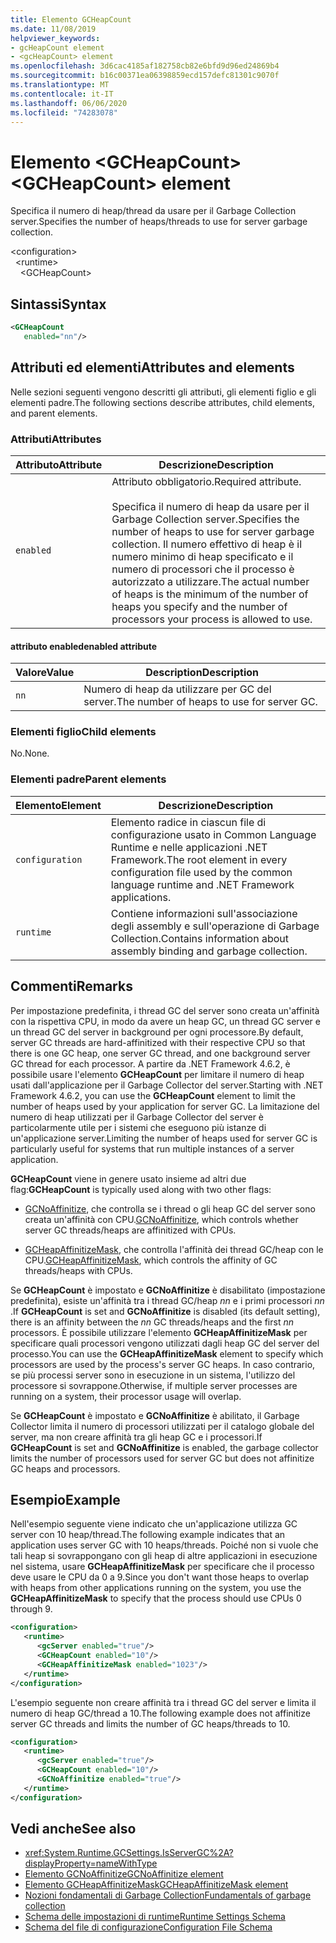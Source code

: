 ```yaml
---
title: Elemento GCHeapCount
ms.date: 11/08/2019
helpviewer_keywords:
- gcHeapCount element
- <gcHeapCount> element
ms.openlocfilehash: 3d6cac4185af182758cb82e6bfd9d96ed24869b4
ms.sourcegitcommit: b16c00371ea06398859ecd157defc81301c9070f
ms.translationtype: MT
ms.contentlocale: it-IT
ms.lasthandoff: 06/06/2020
ms.locfileid: "74283078"
---
```

# <a name="gcheapcount-element"></a><span data-ttu-id="189b2-102">Elemento \<GCHeapCount></span><span class="sxs-lookup"><span data-stu-id="189b2-102">\<GCHeapCount> element</span></span>

<span data-ttu-id="189b2-103">Specifica il numero di heap/thread da usare per il Garbage Collection server.</span><span class="sxs-lookup"><span data-stu-id="189b2-103">Specifies the number of heaps/threads to use for server garbage collection.</span></span>

\<configuration>\
&nbsp;&nbsp;\<runtime>\
&nbsp;&nbsp;&nbsp;&nbsp;\<GCHeapCount>

## <a name="syntax"></a><span data-ttu-id="189b2-104">Sintassi</span><span class="sxs-lookup"><span data-stu-id="189b2-104">Syntax</span></span>

```xml
<GCHeapCount
   enabled="nn"/>
```

## <a name="attributes-and-elements"></a><span data-ttu-id="189b2-105">Attributi ed elementi</span><span class="sxs-lookup"><span data-stu-id="189b2-105">Attributes and elements</span></span>

<span data-ttu-id="189b2-106">Nelle sezioni seguenti vengono descritti gli attributi, gli elementi figlio e gli elementi padre.</span><span class="sxs-lookup"><span data-stu-id="189b2-106">The following sections describe attributes, child elements, and parent elements.</span></span>

### <a name="attributes"></a><span data-ttu-id="189b2-107">Attributi</span><span class="sxs-lookup"><span data-stu-id="189b2-107">Attributes</span></span>

|<span data-ttu-id="189b2-108">Attributo</span><span class="sxs-lookup"><span data-stu-id="189b2-108">Attribute</span></span>|<span data-ttu-id="189b2-109">Descrizione</span><span class="sxs-lookup"><span data-stu-id="189b2-109">Description</span></span>|
|---------------|-----------------|
|`enabled`|<span data-ttu-id="189b2-110">Attributo obbligatorio.</span><span class="sxs-lookup"><span data-stu-id="189b2-110">Required attribute.</span></span><br /><br /><span data-ttu-id="189b2-111">Specifica il numero di heap da usare per il Garbage Collection server.</span><span class="sxs-lookup"><span data-stu-id="189b2-111">Specifies the number of heaps to use for server garbage collection.</span></span> <span data-ttu-id="189b2-112">Il numero effettivo di heap è il numero minimo di heap specificato e il numero di processori che il processo è autorizzato a utilizzare.</span><span class="sxs-lookup"><span data-stu-id="189b2-112">The actual number of heaps is the minimum of the number of heaps you specify and the number of processors your process is allowed to use.</span></span> |

#### <a name="enabled-attribute"></a><span data-ttu-id="189b2-113">attributo enabled</span><span class="sxs-lookup"><span data-stu-id="189b2-113">enabled attribute</span></span>

|<span data-ttu-id="189b2-114">Valore</span><span class="sxs-lookup"><span data-stu-id="189b2-114">Value</span></span>|<span data-ttu-id="189b2-115">Description</span><span class="sxs-lookup"><span data-stu-id="189b2-115">Description</span></span>|
|-----------|-----------------|
|`nn`|<span data-ttu-id="189b2-116">Numero di heap da utilizzare per GC del server.</span><span class="sxs-lookup"><span data-stu-id="189b2-116">The number of heaps to use for server GC.</span></span>|

### <a name="child-elements"></a><span data-ttu-id="189b2-117">Elementi figlio</span><span class="sxs-lookup"><span data-stu-id="189b2-117">Child elements</span></span>

<span data-ttu-id="189b2-118">No.</span><span class="sxs-lookup"><span data-stu-id="189b2-118">None.</span></span>

### <a name="parent-elements"></a><span data-ttu-id="189b2-119">Elementi padre</span><span class="sxs-lookup"><span data-stu-id="189b2-119">Parent elements</span></span>

|<span data-ttu-id="189b2-120">Elemento</span><span class="sxs-lookup"><span data-stu-id="189b2-120">Element</span></span>|<span data-ttu-id="189b2-121">Descrizione</span><span class="sxs-lookup"><span data-stu-id="189b2-121">Description</span></span>|
|-------------|-----------------|
|`configuration`|<span data-ttu-id="189b2-122">Elemento radice in ciascun file di configurazione usato in Common Language Runtime e nelle applicazioni .NET Framework.</span><span class="sxs-lookup"><span data-stu-id="189b2-122">The root element in every configuration file used by the common language runtime and .NET Framework applications.</span></span>|
|`runtime`|<span data-ttu-id="189b2-123">Contiene informazioni sull'associazione degli assembly e sull'operazione di Garbage Collection.</span><span class="sxs-lookup"><span data-stu-id="189b2-123">Contains information about assembly binding and garbage collection.</span></span>|

## <a name="remarks"></a><span data-ttu-id="189b2-124">Commenti</span><span class="sxs-lookup"><span data-stu-id="189b2-124">Remarks</span></span>

<span data-ttu-id="189b2-125">Per impostazione predefinita, i thread GC del server sono creata un'affinità con la rispettiva CPU, in modo da avere un heap GC, un thread GC server e un thread GC del server in background per ogni processore.</span><span class="sxs-lookup"><span data-stu-id="189b2-125">By default, server GC threads are hard-affinitized with their respective CPU so that there is one GC heap, one server GC thread, and one background server GC thread for each processor.</span></span> <span data-ttu-id="189b2-126">A partire da .NET Framework 4.6.2, è possibile usare l'elemento **GCHeapCount** per limitare il numero di heap usati dall'applicazione per il Garbage Collector del server.</span><span class="sxs-lookup"><span data-stu-id="189b2-126">Starting with .NET Framework 4.6.2, you can use the **GCHeapCount** element to limit the number of heaps used by your application for server GC.</span></span> <span data-ttu-id="189b2-127">La limitazione del numero di heap utilizzati per il Garbage Collector del server è particolarmente utile per i sistemi che eseguono più istanze di un'applicazione server.</span><span class="sxs-lookup"><span data-stu-id="189b2-127">Limiting the number of heaps used for server GC is particularly useful for systems that run multiple instances of a server application.</span></span>

<span data-ttu-id="189b2-128">**GCHeapCount** viene in genere usato insieme ad altri due flag:</span><span class="sxs-lookup"><span data-stu-id="189b2-128">**GCHeapCount** is typically used along with two other flags:</span></span>

- <span data-ttu-id="189b2-129">[GCNoAffinitize](gcnoaffinitize-element.md), che controlla se i thread o gli heap GC del server sono creata un'affinità con CPU.</span><span class="sxs-lookup"><span data-stu-id="189b2-129">[GCNoAffinitize](gcnoaffinitize-element.md), which controls whether server GC threads/heaps are affinitized with CPUs.</span></span>

- <span data-ttu-id="189b2-130">[GCHeapAffinitizeMask](gcheapaffinitizemask-element.md), che controlla l'affinità dei thread GC/heap con le CPU.</span><span class="sxs-lookup"><span data-stu-id="189b2-130">[GCHeapAffinitizeMask](gcheapaffinitizemask-element.md), which controls the affinity of GC threads/heaps with CPUs.</span></span>

<span data-ttu-id="189b2-131">Se **GCHeapCount** è impostato e **GCNoAffinitize** è disabilitato (impostazione predefinita), esiste un'affinità tra i thread GC/heap *nn* e i primi processori *nn* .</span><span class="sxs-lookup"><span data-stu-id="189b2-131">If **GCHeapCount** is set and **GCNoAffinitize** is disabled (its default setting), there is an affinity between the *nn* GC threads/heaps and the first *nn* processors.</span></span> <span data-ttu-id="189b2-132">È possibile utilizzare l'elemento **GCHeapAffinitizeMask** per specificare quali processori vengono utilizzati dagli heap GC del server del processo.</span><span class="sxs-lookup"><span data-stu-id="189b2-132">You can use the **GCHeapAffinitizeMask** element to specify which processors are used by the process's server GC heaps.</span></span> <span data-ttu-id="189b2-133">In caso contrario, se più processi server sono in esecuzione in un sistema, l'utilizzo del processore si sovrappone.</span><span class="sxs-lookup"><span data-stu-id="189b2-133">Otherwise, if multiple server processes are running on a system, their processor usage will overlap.</span></span>

<span data-ttu-id="189b2-134">Se **GCHeapCount** è impostato e **GCNoAffinitize** è abilitato, il Garbage Collector limita il numero di processori utilizzati per il catalogo globale del server, ma non creare affinità tra gli heap GC e i processori.</span><span class="sxs-lookup"><span data-stu-id="189b2-134">If **GCHeapCount** is set and **GCNoAffinitize** is enabled, the garbage collector limits the number of processors used for server GC but does not affinitize GC heaps and processors.</span></span>

## <a name="example"></a><span data-ttu-id="189b2-135">Esempio</span><span class="sxs-lookup"><span data-stu-id="189b2-135">Example</span></span>

<span data-ttu-id="189b2-136">Nell'esempio seguente viene indicato che un'applicazione utilizza GC server con 10 heap/thread.</span><span class="sxs-lookup"><span data-stu-id="189b2-136">The following example indicates that an application uses server GC with 10 heaps/threads.</span></span> <span data-ttu-id="189b2-137">Poiché non si vuole che tali heap si sovrappongano con gli heap di altre applicazioni in esecuzione nel sistema, usare **GCHeapAffinitizeMask** per specificare che il processo deve usare le CPU da 0 a 9.</span><span class="sxs-lookup"><span data-stu-id="189b2-137">Since you don't want those heaps to overlap with heaps from other applications running on the system, you use the **GCHeapAffinitizeMask** to specify that the process should use CPUs 0 through 9.</span></span>

```xml
<configuration>
   <runtime>
      <gcServer enabled="true"/>
      <GCHeapCount enabled="10"/>
      <GCHeapAffinitizeMask enabled="1023"/>
   </runtime>
</configuration>
```

<span data-ttu-id="189b2-138">L'esempio seguente non creare affinità tra i thread GC del server e limita il numero di heap GC/thread a 10.</span><span class="sxs-lookup"><span data-stu-id="189b2-138">The following example does not affinitize server GC threads and limits the number of GC heaps/threads to 10.</span></span>

```xml
<configuration>
   <runtime>
      <gcServer enabled="true"/>
      <GCHeapCount enabled="10"/>
      <GCNoAffinitize enabled="true"/>
   </runtime>
</configuration>
```

## <a name="see-also"></a><span data-ttu-id="189b2-139">Vedi anche</span><span class="sxs-lookup"><span data-stu-id="189b2-139">See also</span></span>

- <xref:System.Runtime.GCSettings.IsServerGC%2A?displayProperty=nameWithType>
- [<span data-ttu-id="189b2-140">Elemento GCNoAffinitize</span><span class="sxs-lookup"><span data-stu-id="189b2-140">GCNoAffinitize element</span></span>](gcnoaffinitize-element.md)
- [<span data-ttu-id="189b2-141">Elemento GCHeapAffinitizeMask</span><span class="sxs-lookup"><span data-stu-id="189b2-141">GCHeapAffinitizeMask element</span></span>](gcheapaffinitizemask-element.md)
- [<span data-ttu-id="189b2-142">Nozioni fondamentali di Garbage Collection</span><span class="sxs-lookup"><span data-stu-id="189b2-142">Fundamentals of garbage collection</span></span>](../../../../standard/garbage-collection/fundamentals.md)
- [<span data-ttu-id="189b2-143">Schema delle impostazioni di runtime</span><span class="sxs-lookup"><span data-stu-id="189b2-143">Runtime Settings Schema</span></span>](index.md)
- [<span data-ttu-id="189b2-144">Schema del file di configurazione</span><span class="sxs-lookup"><span data-stu-id="189b2-144">Configuration File Schema</span></span>](../index.md)
